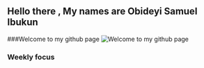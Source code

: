 ## Hello there , My names are Obideyi Samuel Ibukun


###Welcome to my github page
![Welcome to my github page ](images/github%20profile.gif)


### Weekly focus

